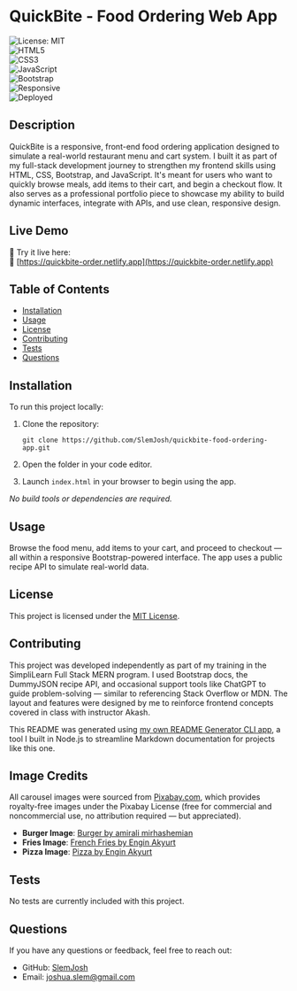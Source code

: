 # QuickBite - Food Ordering Web App  
![License: MIT](https://img.shields.io/badge/License-MIT-yellow.svg)  
![HTML5](https://img.shields.io/badge/HTML5-orange?style=flat&logo=html5)  
![CSS3](https://img.shields.io/badge/CSS3-blue?style=flat&logo=css3)  
![JavaScript](https://img.shields.io/badge/JavaScript-yellow?style=flat&logo=javascript)  
![Bootstrap](https://img.shields.io/badge/Bootstrap-563D7C?style=flat&logo=bootstrap)  
![Responsive](https://img.shields.io/badge/Responsive-Yes-brightgreen)  
![Deployed](https://img.shields.io/badge/Live-Demo-green)

## Description

QuickBite is a responsive, front-end food ordering application designed to simulate a real-world restaurant menu and cart system. I built it as part of my full-stack development journey to strengthen my frontend skills using HTML, CSS, Bootstrap, and JavaScript. It's meant for users who want to quickly browse meals, add items to their cart, and begin a checkout flow. It also serves as a professional portfolio piece to showcase my ability to build dynamic interfaces, integrate with APIs, and use clean, responsive design.

## Live Demo

🚀 Try it live here:  
🔗 [https://quickbite-order.netlify.app](https://quickbite-order.netlify.app)

## Table of Contents

- [Installation](#installation)
- [Usage](#usage)
- [License](#license)
- [Contributing](#contributing)
- [Tests](#tests)
- [Questions](#questions)

## Installation

To run this project locally:

1. Clone the repository:

       git clone https://github.com/SlemJosh/quickbite-food-ordering-app.git

2. Open the folder in your code editor.

3. Launch `index.html` in your browser to begin using the app.

_No build tools or dependencies are required._

## Usage

Browse the food menu, add items to your cart, and proceed to checkout — all within a responsive Bootstrap-powered interface. The app uses a public recipe API to simulate real-world data.

## License

This project is licensed under the [MIT License](https://opensource.org/licenses/MIT).

## Contributing

This project was developed independently as part of my training in the SimpliLearn Full Stack MERN program. I used Bootstrap docs, the DummyJSON recipe API, and occasional support tools like ChatGPT to guide problem-solving — similar to referencing Stack Overflow or MDN. The layout and features were designed by me to reinforce frontend concepts covered in class with instructor Akash.

This README was generated using [my own README Generator CLI app](https://github.com/SlemJosh/readme-generator), a tool I built in Node.js to streamline Markdown documentation for projects like this one.

## Image Credits

All carousel images were sourced from [Pixabay.com](https://pixabay.com), which provides royalty-free images under the Pixabay License (free for commercial and noncommercial use, no attribution required — but appreciated).

- **Burger Image**: [Burger by amirali mirhashemian](https://pixabay.com/photos/burger-double-burger-hamburger-food-7323697/)
- **Fries Image**: [French Fries by Engin Akyurt](https://pixabay.com/photos/bowl-french-fries-food-fries-1842294/)
- **Pizza Image**: [Pizza by Engin Akyurt](https://pixabay.com/photos/pizza-food-fast-food-muzarella-1317699/)

## Tests

No tests are currently included with this project.

## Questions

If you have any questions or feedback, feel free to reach out:

- GitHub: [SlemJosh](https://github.com/SlemJosh)
- Email: [joshua.slem@gmail.com](mailto:joshua.slem@gmail.com)
